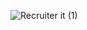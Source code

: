 ![Recruiter it (1)](https://user-images.githubusercontent.com/106360642/233444869-660a033d-a42f-4329-a2f1-ca8ab2747e41.gif)

<!---
CandelaSua/CandelaSua is a ✨ special ✨ repository because its `README.md` (this file) appears on your GitHub profile.
You can click the Preview link to take a look at your changes.
--->
